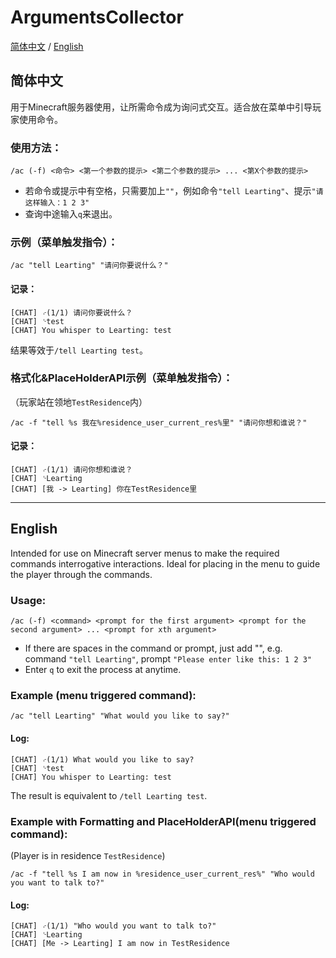# ArgumentsCollector
[简体中文](#简体中文) / [English](#english)

## 简体中文
用于Minecraft服务器使用，让所需命令成为询问式交互。适合放在菜单中引导玩家使用命令。

### 使用方法：
```
/ac (-f) <命令> <第一个参数的提示> <第二个参数的提示> ... <第X个参数的提示>
```

- 若命令或提示中有空格，只需要加上`""`，例如命令`"tell Learting"`、提示`"请这样输入：1 2 3"`
- 查询中途输入`q`来退出。

### 示例（菜单触发指令）：
```
/ac "tell Learting" "请问你要说什么？"
```

#### 记录：
```
[CHAT] ⌌(1/1) 请问你要说什么？
[CHAT] ⌎test
[CHAT] You whisper to Learting: test
```

结果等效于`/tell Learting test`。

### 格式化&PlaceHolderAPI示例（菜单触发指令）：
（玩家站在领地`TestResidence`内）
```
/ac -f "tell %s 我在%residence_user_current_res%里" "请问你想和谁说？" 
```

#### 记录：
```
[CHAT] ⌌(1/1) 请问你想和谁说？
[CHAT] ⌎Learting
[CHAT] [我 -> Learting] 你在TestResidence里
```

---

## English
Intended for use on Minecraft server menus to make the required commands interrogative interactions. Ideal for placing in the menu to guide the player through the commands.

### Usage:
```
/ac (-f) <command> <prompt for the first argument> <prompt for the second argument> ... <prompt for xth argument>
```

- If there are spaces in the command or prompt, just add "", e.g. command `"tell Learting"`, prompt `"Please enter like this: 1 2 3"`
- Enter `q` to exit the process at anytime.

### Example (menu triggered command):
```
/ac "tell Learting" "What would you like to say?"
```

#### Log:
```
[CHAT] ⌌(1/1) What would you like to say?
[CHAT] ⌎test
[CHAT] You whisper to Learting: test
```

The result is equivalent to `/tell Learting test`.

### Example with Formatting and PlaceHolderAPI(menu triggered command):
(Player is in residence `TestResidence`)
```
/ac -f "tell %s I am now in %residence_user_current_res%" "Who would you want to talk to?"
```

#### Log:
```
[CHAT] ⌌(1/1) "Who would you want to talk to?"
[CHAT] ⌎Learting
[CHAT] [Me -> Learting] I am now in TestResidence
```
